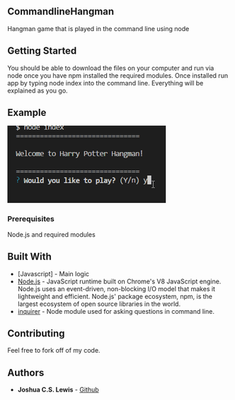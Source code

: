 ## CommandlineHangman

Hangman game that is played in the command line using node

## Getting Started

You should be able to download the files on your computer and run via node once you have npm installed the required modules. Once installed run app by typing node index into the command line. Everything will be explained as you go. 

## Example
![alt text](https://github.com/cslewislives/CommandlineHangman/blob/master/example.gif)

### Prerequisites

Node.js and required modules

## Built With

* [Javascript] - Main logic
* [Node.js](https://nodejs.org/en/) - JavaScript runtime built on Chrome's V8 JavaScript engine. Node.js uses an event-driven, non-blocking I/O model that makes it lightweight and efficient. Node.js' package ecosystem, npm, is the largest ecosystem of open source libraries in the world.
* [inquirer](https://www.npmjs.com/package/inquirer) - Node module used for asking questions in command line.

## Contributing

Feel free to fork off of my code.

## Authors

* **Joshua C.S. Lewis** - [Github](https://github.com/cslewislives)
